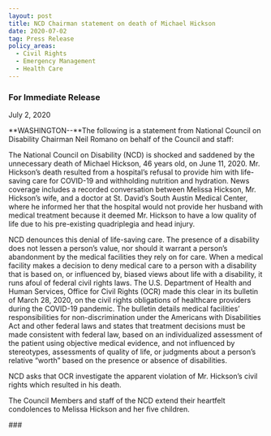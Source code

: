 ```yaml
---
layout: post
title: NCD Chairman statement on death of Michael Hickson
date: 2020-07-02
tag: Press Release
policy_areas:
  - Civil Rights
  - Emergency Management
  - Health Care
---
```

### For Immediate Release

July 2, 2020

**WASHINGTON--**The following is a statement from National Council on Disability Chairman Neil Romano on behalf of the Council and staff:

The National Council on Disability (NCD) is shocked and saddened by the unnecessary death of Michael Hickson, 46 years old, on June 11, 2020. Mr. Hickson’s death resulted from a hospital’s refusal to provide him with life-saving care for COVID-19 and withholding nutrition and hydration. News coverage includes a recorded conversation between Melissa Hickson, Mr. Hickson’s wife, and a doctor at St. David’s South Austin Medical Center, where he informed her that the hospital would not provide her husband with medical treatment because it deemed Mr. Hickson to have a low quality of life due to his pre-existing quadriplegia and head injury.

NCD denounces this denial of life-saving care. The presence of a disability does not lessen a person’s value, nor should it warrant a person’s abandonment by the medical facilities they rely on for care. When a medical facility makes a decision to deny medical care to a person with a disability that is based on, or influenced by, biased views about life with a disability, it runs afoul of federal civil rights laws. The U.S. Department of Health and Human Services, Office for Civil Rights (OCR) made this clear in its bulletin of March 28, 2020, on the civil rights obligations of healthcare providers during the COVID-19 pandemic. The bulletin details medical facilities’ responsibilities for non-discrimination under the Americans with Disabilities Act and other federal laws and states that treatment decisions must be made consistent with federal law, based on an individualized assessment of the patient using objective medical evidence, and not influenced by stereotypes, assessments of quality of life, or judgments about a person’s relative “worth” based on the presence or absence of disabilities.

NCD asks that OCR investigate the apparent violation of Mr. Hickson’s civil rights which resulted in his death.

The Council Members and staff of the NCD extend their heartfelt condolences to Melissa Hickson and her five children.

\###
